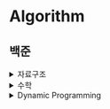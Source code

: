 # Algorithm

## 백준

<details>
<summary>자료구조</summary>

|No.|Problems|Swift|Velog-posts|
|------|---|---|-----|
|10828|[스택](https://www.acmicpc.net/problem/10828)|[answer](https://github.com/seonyoung42/Algorithm/blob/master/백준/10828.playground/Contents.swift)||
|9093|[단어뒤집기](https://www.acmicpc.net/problem/9093)|[answer](https://github.com/seonyoung42/Algorithm/blob/master/백준/9093.playground/Contents.swift)|[9093 - 단어뒤집기](https://velog.io/@sun02/Swift-백준-9093-단어뒤집기)|
|9012|[괄호](https://www.acmicpc.net/problem/9012)|[answer](https://github.com/seonyoung42/Algorithm/blob/master/백준/9012.playground/Contents.swift)|[9012 - 괄호](https://velog.io/@sun02/Swift-백준-9012-괄호)|
|1874|[스택 수열](https://www.acmicpc.net/problem/1874)|[answer](https://github.com/seonyoung42/Algorithm/blob/master/백준/1874.playground/Contents.swift)|
|1406|[에디터](https://www.acmicpc.net/problem/1406)|[answer](https://github.com/seonyoung42/Algorithm/blob/master/백준/1406.playground/Contents.swift)|[1406 - 에디터](https://velog.io/@sun02/Swift-1406-에디터)|
|10845|[큐](https://www.acmicpc.net/problem/10845)|[answer](https://github.com/seonyoung42/Algorithm/blob/master/백준/10845.playground/Contents.swift)||
|1158|[요세푸스 문제](https://www.acmicpc.net/problem/1158)|[answer](https://github.com/seonyoung42/Algorithm/blob/master/백준/1158.playground/Contents.swift)|[1158 - 요세푸스](https://velog.io/@sun02/Swift-백준-1158-요세푸스-순열)|
|10866|[덱](https://www.acmicpc.net/problem/10866)|[answer](https://github.com/seonyoung42/Algorithm/blob/master/백준/10866.playground/Contents.swift)|[10866 - 덱](https://velog.io/@sun02/Swift-백준-10866-덱)|
|17413|[단어 뒤집기2](https://www.acmicpc.net/problem/17413)|[answer](https://github.com/seonyoung42/Algorithm/blob/master/백준/17413.playground/Contents.swift)|[17413 - 단어뒤집기](https://velog.io/@sun02/Swift-백준-17413-단어뒤집기-2)|
|10799|[쇠막대기](https://www.acmicpc.net/problem/10799)|[answer](https://github.com/seonyoung42/Algorithm/blob/master/백준/10799.playground/Contents.swift)|[10799 - 쇠막대기](https://velog.io/@sun02/Swift-백준-10799-쇠막대기)|
|17298|[오큰수](https://www.acmicpc.net/problem/17298)|[answer](https://github.com/seonyoung42/Algorithm/blob/master/백준/17298.playground/Contents.swift)|[17298 - 오큰수](https://velog.io/@sun02/Swift-백준-17298-오큰수)|
|17299|[오등큰수](https://www.acmicpc.net/problem/17299)|[answer](https://github.com/seonyoung42/Algorithm/blob/master/백준/17299.playground/Contents.swift)|[17299 - 오등큰수](https://velog.io/@sun02/Swift-백준-17299-오등큰수)|
|1935|[후위표기식2](https://www.acmicpc.net/problem/1935)|[answer](https://github.com/seonyoung42/Algorithm/blob/master/백준/1935.playground/Contents.swift)|[1935 - 후위표기식2](https://velog.io/@sun02/Swift-백준-1935후위표기식2)|
|1918|[후위표기식](https://www.acmicpc.net/problem/1918)|[answer](https://github.com/seonyoung42/Algorithm/blob/master/백준/1918.playground/Contents.swift)|[1918 - 후위표기식](https://velog.io/@sun02/Swift-백준-1918-후위표기식)|
|10808|[알파벳 개수](https://www.acmicpc.net/problem/10808)|[answer](https://github.com/seonyoung42/Algorithm/blob/master/백준/10808.playground/Contents.swift)||
|10809|[알파벳 찾기](https://www.acmicpc.net/problem/10809)|[answer](https://github.com/seonyoung42/Algorithm/blob/master/백준/107809.playground/Contents.swift)||
|10820|[문자열 분석](https://www.acmicpc.net/problem/10820)|[answer](https://github.com/seonyoung42/Algorithm/blob/master/백준/10820.playground/Contents.swift)||
|2743|[단어 길이 재기](https://www.acmicpc.net/problem/2743)|[answer](https://github.com/seonyoung42/Algorithm/blob/master/백준/2743.playground/Contents.swift)||
|11655|[ROT13](https://www.acmicpc.net/problem/11655)|[answer](https://github.com/seonyoung42/Algorithm/blob/master/백준/11655.playground/Contents.swift)||
|10824|[네 수](https://www.acmicpc.net/problem/10824)|[answer](https://github.com/seonyoung42/Algorithm/blob/master/백준/10824.playground/Contents.swift)||
|11656|[접미사 배열](https://www.acmicpc.net/problem/11656)|[answer](https://github.com/seonyoung42/Algorithm/blob/master/백준/11656.playground/Contents.swift)||

</details>

<details>
<summary>수학</summary>

|No.|Problems|Swift|Velog-posts|
|------|---|---|-----|
|10430|[나머지](https://www.acmicpc.net/problem/10430)|[answer](https://github.com/seonyoung42/Algorithm/blob/master/백준/10430.playground/Contents.swift)||
|2609|[최대공약수와 최소공배수](https://www.acmicpc.net/problem/2609)|[answer](https://github.com/seonyoung42/Algorithm/blob/master/백준/2609.playground/Contents.swift)|[2609 - 최대공약수와 최소공배수](https://velog.io/@sun02/Swift-백준-2609-최대공약수와-최소공배수)|
|1934|[최소공배수](https://www.acmicpc.net/problem/1934)|[answer](https://github.com/seonyoung42/Algorithm/blob/master/백준/1934.playground/Contents.swift)||
|1978|[소수 찾기](https://www.acmicpc.net/problem/1978)|[answer](https://github.com/seonyoung42/Algorithm/blob/master/백준/1978.playground/Contents.swift)|[1978 - 소수찾기(에라토스테네스의 체)](https://velog.io/@sun02/Swift-1978-소수찾기)|
|1929|[소수 구하기](https://www.acmicpc.net/problem/1929)|[answer](https://github.com/seonyoung42/Algorithm/blob/master/백준/1929.playground/Contents.swift)||
|6588|[골드바흐의 추측](https://www.acmicpc.net/problem/6588)|[answer](https://github.com/seonyoung42/Algorithm/blob/master/백준/6588.playground/Contents.swift)|[6588 - 골드바흐의 추측](https://velog.io/@sun02/Swift-백준-6588-골드바흐의-추측)|
|10872|[팩토리얼](https://www.acmicpc.net/problem/10872)|[answer](https://github.com/seonyoung42/Algorithm/blob/master/백준/10872.playground/Contents.swift)||
|1676|[팩토리얼 0의 개수](https://www.acmicpc.net/problem/1676)|[answer](https://github.com/seonyoung42/Algorithm/blob/master/백준/1676.playground/Contents.swift)||
|2004|[조합 0의 개수](https://www.acmicpc.net/problem/2004)|[answer](https://github.com/seonyoung42/Algorithm/blob/master/백준/2004.playground/Contents.swift)|[2004 - 조합 0의 개수](https://velog.io/@sun02/Swift-백준-2004-조합-0의-개수)|
|9613|[GCD 합](https://www.acmicpc.net/problem/9613)|[answer](https://github.com/seonyoung42/Algorithm/blob/master/백준/9613.playground/Contents.swift)||
|17087|[숨바꼭질 6](https://www.acmicpc.net/problem/17087)|[answer](https://github.com/seonyoung42/Algorithm/blob/master/백준/17087.playground/Contents.swift)||
|17103|[골드바흐 파티션](https://www.acmicpc.net/problem/17103)|[answer](https://github.com/seonyoung42/Algorithm/blob/master/백준/17103.playground/Contents.swift)||
|11005|[진법변환2](https://www.acmicpc.net/problem/11005)|[answer](https://github.com/seonyoung42/Algorithm/blob/master/백준/11005.playground/Contents.swift)||
|2745|[진법변환](https://www.acmicpc.net/problem/2745)|[answer](https://github.com/seonyoung42/Algorithm/blob/master/백준/2745.playground/Contents.swift)||
|11653|[소인수분해](https://www.acmicpc.net/problem/11653)|[answer](https://github.com/seonyoung42/Algorithm/blob/master/백준/11653.playground/Contents.swift)||

</details>

<details>
<summary>Dynamic Programming</summary>
  
|No.|Problems|Swift|Velog-posts|
|------|---|---|-----|
|1463|[1로 만들기](https://www.acmicpc.net/problem/1463)|[answer](https://github.com/seonyoung42/Algorithm/blob/master/백준/1463.playground/Contents.swift)|[1463-1로 만들기](https://velog.io/@sun02/Swift-백준-1463-1로-만들기)|
|11726|[2xn 타일링](https://www.acmicpc.net/problem/11726)|[answer](https://github.com/seonyoung42/Algorithm/blob/master/백준/11726.playground/Contents.swift)||
|11727|[2xn 타일링2](https://www.acmicpc.net/problem/11727)|[answer](https://github.com/seonyoung42/Algorithm/blob/master/백준/11727.playground/Contents.swift)||
|9095|[1,2,3 더하기](https://www.acmicpc.net/problem/9095)|[answer](https://github.com/seonyoung42/Algorithm/blob/master/백준/9095.playground/Contents.swift)||
|11052|[카드 구매하기](https://www.acmicpc.net/problem/11052)|[answer](https://github.com/seonyoung42/Algorithm/blob/master/백준/11052.playground/Contents.swift)||
|16914|[카드 구매하기2](https://www.acmicpc.net/problem/16914)|[answer](https://github.com/seonyoung42/Algorithm/blob/master/백준/16914.playground/Contents.swift)||
|15990|[1,2,3 더하기5](https://www.acmicpc.net/problem/15990)|[answer](https://github.com/seonyoung42/Algorithm/blob/master/백준/15990.playground/Contents.swift)||
|10844|[쉬운 계단수](https://www.acmicpc.net/problem/10844)|[answer](https://github.com/seonyoung42/Algorithm/blob/master/백준/10844.playground/Contents.swift)|[10844-쉬운 계단수](https://velog.io/@sun02/Swift-10844-백준-쉬운-계단-수)|
|2193|[이친수](https://www.acmicpc.net/problem/2193)|[answer](https://github.com/seonyoung42/Algorithm/blob/master/백준/2193.playground/Contents.swift)||
|11053|[가장 긴 증가하는 부분 수열](https://www.acmicpc.net/problem/11053)|[answer](https://github.com/seonyoung42/Algorithm/blob/master/백준/11053.playground/Contents.swift)|[11053 - 가장 긴 증가하는 부분 수열](https://velog.io/@sun02/Swift-백준-11053-가장-긴-증가하는-부분-수열)|
|14002|[가장 긴 증가하는 부분 수열4](https://www.acmicpc.net/problem/14002)|[answer](https://github.com/seonyoung42/Algorithm/blob/master/백준/14002.playground/Contents.swift)||
|1912|[연속합](https://www.acmicpc.net/problem/1912)|[answer](https://github.com/seonyoung42/Algorithm/blob/master/백준/1912.playground/Contents.swift)||
|1699|[제곱수의 합](https://www.acmicpc.net/problem/1699)|[answer](https://github.com/seonyoung42/Algorithm/blob/master/백준/1699.playground/Contents.swift)||
|2225|[합분해](https://www.acmicpc.net/problem/2225)|[answer](https://github.com/seonyoung42/Algorithm/blob/master/백준/2225.playground/Contents.swift)|[2225-합분해](https://velog.io/@sun02/Swift-백준-2225-합분해)|
|15988|[1,2,3 더하기 3](https://www.acmicpc.net/problem/15988)|[answer](https://github.com/seonyoung42/Algorithm/blob/master/백준/15988.playground/Contents.swift)||
|1149|[R,G,B 거리](https://www.acmicpc.net/problem/1149)|[answer](https://github.com/seonyoung42/Algorithm/blob/master/백준/1149.playground/Contents.swift)|[1149-RGB거리](https://velog.io/@sun02/Swift-백준-1149-RGB거리)|
|1309|[동물원](https://www.acmicpc.net/problem/1309)|[answer](https://github.com/seonyoung42/Algorithm/blob/master/백준/1309.playground/Contents.swift)||
|11057|[오르막 수](https://www.acmicpc.net/problem/11057)|[answer](https://github.com/seonyoung42/Algorithm/blob/master/백준/11057.playground/Contents.swift)|[11057-오르막수](https://velog.io/@sun02/Swift-백준-11057-오르막-수)|
|9465|[스티커](https://www.acmicpc.net/problem/9465)|[answer](https://github.com/seonyoung42/Algorithm/blob/master/백준/9465.playground/Contents.swift)|[9465-스티커](https://velog.io/@sun02/Swift)|
|2156|[포도주 시식](https://www.acmicpc.net/problem/2156)|[answer](https://github.com/seonyoung42/Algorithm/blob/master/백준/2156.playground/Contents.swift)|[2156-포도주 시식](https://velog.io/@sun02/백준-2156-Swift-포도주-시식)|
|1932|[정수 삼각형](https://www.acmicpc.net/problem/1932)|[answer](https://github.com/seonyoung42/Algorithm/blob/master/백준/1932.playground/Contents.swift)||
  
</details>
